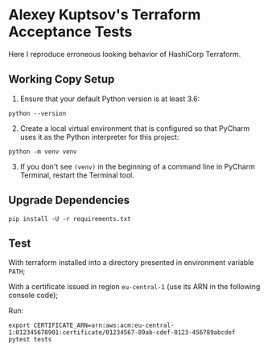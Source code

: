# Alexey Kuptsov's Terraform Acceptance Tests

Here I reproduce erroneous looking behavior of HashiCorp Terraform.

## Working Copy Setup

1. Ensure that your default Python version is at least 3.6:

```console
python --version
```

2. Create a local virtual environment that is configured so that PyCharm uses it as the Python interpreter for this
project:

```console
python -m venv venv
```

3. If you don't see `(venv)` in the beginning of a command line in PyCharm Terminal, restart the Terminal tool.

## Upgrade Dependencies

```console
pip install -U -r requirements.txt
```

## Test

With terraform installed into a directory presented in environment variable `PATH`;

With a certificate issued in region `eu-central-1` (use its ARN in the following console code);

Run:

```console
export CERTIFICATE_ARN=arn:aws:acm:eu-central-1:012345678901:certificate/01234567-89ab-cdef-0123-456789abcdef
pytest tests
```
